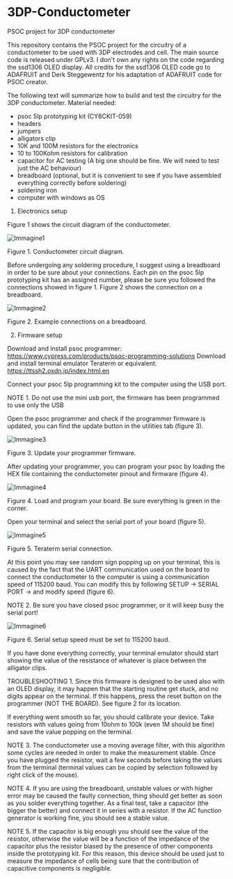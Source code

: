 # 3DP-Conductometer
PSOC project for 3DP conductometer

This repository contains the PSOC project for the circuitry of a conductometer to be used with 3DP electrodes and cell. The main source code is released under GPLv3. I don't own any rights on the code regarding the ssd1306 OLED display. All credits for the ssd1306 OLED code go to ADAFRUIT and Derk Steggewentz for his adaptation of ADAFRUIT code for PSOC creator.

The following text will summarize how to build and test the circuitry for the 3DP conductometer.
Material needed:
-	psoc 5lp prototyping kit (CY8CKIT-059)
-	headers
-	jumpers
-	alligators clip
-	10K and 100M resistors for the electronics
-	10 to 100Kohm resistors for calibration
-	capacitor for AC testing (A big one should be fine. We will need to test just the AC behaviour)
-	breadboard (optional, but it is convenient to see if you have assembled everything correctly before soldering)
-	soldering iron
-	computer with windows as OS

1.	Electronics setup

Figure 1 shows the circuit diagram of the conductometer.

![Immagine1](https://user-images.githubusercontent.com/39185430/132537490-3c7dca1e-6751-4a16-aa6b-8e11e57e01c1.png)

Figure 1. Conductometer circuit diagram.

Before undergoing any soldering procedure, I suggest using a breadboard in order to be sure about your connections. Each pin on the psoc 5lp prototyping kit has an assigned number, please be sure you followed the connections showed in figure 1. Figure 2 shows the connection on a breadboard.

![Immagine2](https://user-images.githubusercontent.com/39185430/132537674-6bd41a7c-cdf2-4aa1-8987-0a9c3cc07cc2.jpg)

Figure 2. Example connections on a breadboard.


2.	Firmware setup

Download and install psoc programmer:
https://www.cypress.com/products/psoc-programming-solutions
Download and install terminal emulator Teraterm or equivalent:
https://ttssh2.osdn.jp/index.html.en

Connect your psoc 5lp programming kit to the computer using the USB port.

NOTE 1. Do not use the mini usb port, the firmware has been programmed to use only the USB

Open the psoc programmer and check if the programmer firmware is updated, you can find the update button in the utilities tab (figure 3).

![Immagine3](https://user-images.githubusercontent.com/39185430/132537684-59f74051-de5e-400e-b9b2-0bc6195dd5c2.png)

Figure 3. Update your programmer firmware.

After updating your programmer, you can program your psoc by loading the HEX file containing the conductometer pinout and firmware (figure 4).

![Immagine4](https://user-images.githubusercontent.com/39185430/132537698-1e6f6f9f-b1ad-43b3-8708-438ccf43f681.png)

Figure 4. Load and program your board. Be sure everything is green in the corner.

Open your terminal and select the serial port of your board (figure 5).

![Immagine5](https://user-images.githubusercontent.com/39185430/132537704-72549bba-43d8-410b-9737-90eb7a94296e.png)

Figure 5. Teraterm serial connection.

At this point you may see random sign popping up on your terminal, this is caused by the fact that the UART communication used on the board to connect the conductometer to the computer is using a communication speed of 115200 baud. You can modify this by following SETUP -> SERIAL PORT -> and modify speed (figure 6).

NOTE 2. Be sure you have closed psoc programmer, or it will keep busy the serial port!

![Immagine6](https://user-images.githubusercontent.com/39185430/132537716-b2d4d50a-2362-4ac1-8d2d-dfb7c34f3317.png)

Figure 6. Serial setup speed must be set to 115200 baud.

If you have done everything correctly, your terminal emulator should start showing the value of the resistance of whatever is place between the alligator clips.

TROUBLESHOOTING 1. Since this firmware is designed to be used also with an OLED display, it may happen that the starting routine get stuck, and no digits appear on the terminal. If this happens, press the reset button on the programmer (NOT THE BOARD). See figure 2 for its location.

If everything went smooth so far, you should calibrate your device. Take resistors with values going from 10ohm to 100k (even 1M should be fine) and save the value popping on the terminal.

NOTE 3. The conductometer use a moving average filter, with this algorithm some cycles are needed in order to make the measurement stable. Once you have plugged the resistor, wait a few seconds before taking the values from the terminal (terminal values can be copied by selection followed by right click of the mouse).

NOTE 4. If you are using the breadboard, unstable values or with higher error may be caused the faulty connection, thing should get better as soon as you solder everything together.
As a final test, take a capacitor (the bigger the better) and connect it in series with a resistor. If the AC function generator is working fine, you should see a stable value.

NOTE 5. If the capacitor is big enough you should see the value of the resistor, otherwise the value will be a function of the impedance of the capacitor plus the resistor biased by the presence of other components inside the prototyping kit. For this reason, this device should be used just to measure the impedance of cells being sure that the contribution of capacitive components is negligible.

